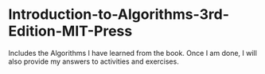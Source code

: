 # Introduction-to-Algorithms-3rd-Edition-MIT-Press

Includes the Algorithms I have learned from the book. Once I am done, I will also provide my answers to activities and exercises.
